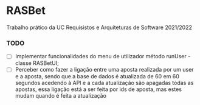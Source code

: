 # RASBet

Trabalho prático da UC Requisistos e Arquiteturas de Software 2021/2022

### TODO
- [ ] Implementar funcionalidades do menu de utilizador método runUser - classe RASBetUI;
- [ ] Perceber como fazer a ligação entre uma aposta realizada por um user e a aposta, sendo que a base de dados é atualizada de 60 em 60 segundos acedendo à API e a cada atualização são apagadas todas as apostas, essa ligação está a ser feita por ids de aposta, mas estes mudam quando é feita a atualização

